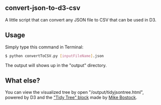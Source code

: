 ## convert-json-to-d3-csv

A little script that can convert any JSON file to CSV that can be used in D3.

## Usage

Simply type this command in Terminal:

```bash
$ python convertToCSV.py [inputFileName].json
```

The output will shows up in the "output" directory.

## What else?

You can view the visualized tree by open "/output/tidyjsontree.html", powered by D3 and the ["Tidy Tree" block](http://bl.ocks.org/mbostock/9d0899acb5d3b8d839d9d613a9e1fe04) made by [Mike Bostock](http://bl.ocks.org/mbostock).
